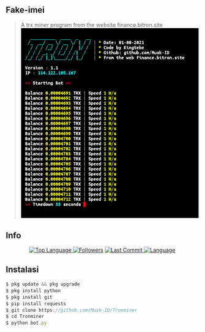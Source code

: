 ## Fake-imei
> A trx miner program from the website finance.bitron.site
![screen](https://github.com/Musk-ID/Tronminer/blob/Musk-ID/img/image.jpg)
## Info
<p align="center">
 <a href="https://github.com/Musk-ID">
    <img alt="Top Language" src="https://img.shields.io/github/languages/top/Musk-ID/Fake-imei.svg"/>
  </a>
<a href="https://github.com/Musk-ID/followers">
  <img title="Followers" src="https://img.shields.io/github/followers/Musk-ID?label=Followers&color=blue&style=flat-square"></a>
<a href="https://github.com/Musk-ID/Anime-Tracker/stargazers/">
<a href="https://github.com/Musk-ID">
  <img alt="Last Commit" src="https://img.shields.io/github/last-commit/Musk-ID/Fake-imei.svg"/>
</a>
<a href="https://github.com/Musk-ID">
  <img alt="Language" src="https://img.shields.io/github/languages/count/Musk-ID/Fake-imei.svg"/>
</a>
</div>
</p>

## Instalasi
```js
$ pkg update && pkg upgrade
$ pkg install python
$ pkg install git
$ pip install requests
$ git clone https://github.com/Musk-ID/Tronminer
$ cd Tronminer
$ python bot.py
```
